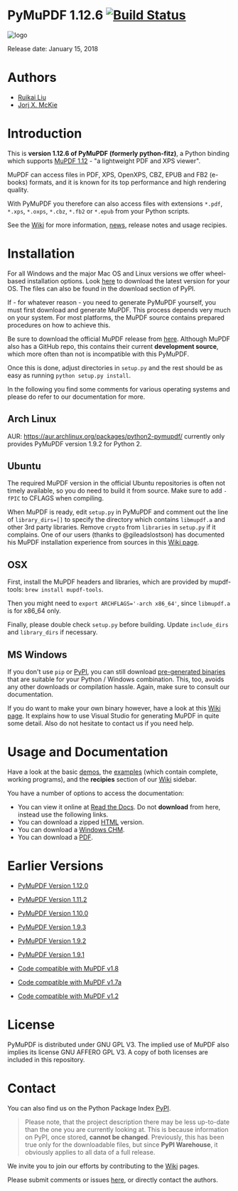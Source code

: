 # PyMuPDF 1.12.6 [![Build Status](https://travis-ci.org/rk700/PyMuPDF.svg?branch=master)](https://travis-ci.org/rk700/PyMuPDF)

![logo](https://github.com/rk700/PyMuPDF/blob/master/demo/pymupdf.jpg)

Release date: January 15, 2018

# Authors
* [Ruikai Liu](mailto:lrk700@gmail.com)
* [Jorj X. McKie](mailto:jorj.x.mckie@outlook.de)

# Introduction

This is **version 1.12.6 of PyMuPDF (formerly python-fitz)**, a Python binding which supports [MuPDF 1.12](http://mupdf.com/) - "a lightweight PDF and XPS viewer".

MuPDF can access files in PDF, XPS, OpenXPS, CBZ, EPUB and FB2 (e-books) formats, and it is known for its top performance and high rendering quality.

With PyMuPDF you therefore can also access files with extensions ``*.pdf``, ``*.xps``, ``*.oxps``, ``*.cbz``, ``*.fb2`` or ``*.epub`` from your Python scripts.

See the [Wiki](https://github.com/rk700/PyMuPDF/wiki) for more information, [news](https://github.com/rk700/PyMuPDF/wiki/Change-and-News-Log), release notes and usage recipies.

# Installation

For all Windows and the major Mac OS and Linux versions we offer wheel-based installation options. Look [here](https://github.com/rk700/PyMuPDF/releases/latest) to download the latest version for your OS. The files can also be found in the download section of PyPI.

If - for whatever reason - you need to generate PyMuPDF yourself, you must first download and generate MuPDF. This process depends very much on your system. For most platforms, the MuPDF source contains prepared procedures on how to achieve this.

Be sure to download the official MuPDF release from [here](https://mupdf.com/downloads). Although MuPDF also has a GitHub repo, this contains their current **development source**, which more often than not is incompatible with this PyMuPDF.

Once this is done, adjust directories in ``setup.py`` and the rest should be as easy as running ``python setup.py install``.

In the following you find some comments for various operating systems and please do refer to our documentation for more.

## Arch Linux
AUR: https://aur.archlinux.org/packages/python2-pymupdf/ currently only provides PyMuPDF version 1.9.2 for Python 2.

## Ubuntu
The required MuPDF version in the official Ubuntu repositories is often not timely available, so you do need to build it from source. Make sure to add ``-fPIC`` to CFLAGS when compiling.

When MuPDF is ready, edit ``setup.py`` in PyMuPDF and comment out the line of ``library_dirs=[]`` to specify the directory which contains ``libmupdf.a`` and other 3rd party libraries. Remove ``crypto`` from ``libraries`` in ``setup.py`` if it complains. One of our users (thanks to @gileadslostson) has documented his MuPDF installation experience from sources in this [Wiki page](https://github.com/rk700/PyMuPDF/wiki/Experience-from-an-Ubuntu-installation).

## OSX
First, install the MuPDF headers and libraries, which are provided by mupdf-tools: ``brew install mupdf-tools``.

Then you might need to ``export ARCHFLAGS='-arch x86_64'``, since ``libmupdf.a`` is for x86_64 only.

Finally, please double check ``setup.py`` before building. Update ``include_dirs`` and ``library_dirs`` if necessary.

## MS Windows

If you don't use ``pip`` or [PyPI](https://pypi.org/project/PyMuPDF/), you can still download [pre-generated binaries](https://github.com/JorjMcKie/PyMuPDF-Optional-Material) that are suitable for your Python / Windows combination. This, too, avoids any other downloads or compilation hassle. Again, make sure to consult our documentation.

If you do want to make your own binary however, have a look at this [Wiki page](https://github.com/rk700/PyMuPDF/wiki/Windows-Binaries-Generation). It explains how to use Visual Studio for generating MuPDF in quite some detail. Also do not hesitate to contact us if you need help.

# Usage and Documentation
Have a look at the basic [demos](https://github.com/rk700/PyMuPDF/tree/master/demo), the [examples](https://github.com/rk700/PyMuPDF/tree/master/examples) (which contain complete, working programs), and the **recipies** section of our [Wiki](https://github.com/rk700/PyMuPDF/wiki) sidebar.

You have a number of options to access the documentation:

* You can view it online at [Read the Docs](https://pymupdf.readthedocs.io/). Do not **download** from here, instead use the following links.
* You can download a zipped [HTML](https://github.com/rk700/PyMuPDF/tree/master/doc/html.zip) version.
* You can download a [Windows CHM](https://github.com/JorjMcKie/PyMuPDF-optional-material/tree/master/doc/PyMuPDF.chm).
* You can download a [PDF](https://github.com/rk700/PyMuPDF/tree/master/doc/pymupdf.pdf).

Earlier Versions
================
* [PyMuPDF Version 1.12.0](https://github.com/rk700/PyMuPDF/tree/1.12.0)

* [PyMuPDF Version 1.11.2](https://github.com/rk700/PyMuPDF/tree/1.11.2)

* [PyMuPDF Version 1.10.0](https://github.com/rk700/PyMuPDF/tree/1.10.0)

* [PyMuPDF Version 1.9.3](https://github.com/rk700/PyMuPDF/tree/1.9.3)

* [PyMuPDF Version 1.9.2](https://github.com/rk700/PyMuPDF/releases/tag/v1.9.2)

* [PyMuPDF Version 1.9.1](https://github.com/rk700/PyMuPDF/releases/tag/v1.9.1)

* [Code compatible with MuPDF v1.8](https://github.com/rk700/PyMuPDF/releases/tag/v1.8)

* [Code compatible with MuPDF v1.7a](https://github.com/rk700/PyMuPDF/releases/tag/v1.7)

* [Code compatible with MuPDF v1.2](https://github.com/rk700/PyMuPDF/releases/tag/v1.2)

# License
PyMuPDF is distributed under GNU GPL V3. The implied use of MuPDF also implies its license GNU AFFERO GPL V3. A copy of both licenses are included in this repository.

# Contact
You can also find us on the Python Package Index [PyPI](https://pypi.org/project/PyMuPDF/).

> Please note, that the project description there may be less up-to-date than the one you are currently looking at. This is because information on PyPI, once stored, **cannot be changed**. Previously, this has been true only for the downloadable files, but since **PyPI Warehouse**, it obviously applies to all data of a full release.

We invite you to join our efforts by contributing to the [Wiki](https://github.com/rk700/PyMuPDF/wiki) pages.

Please submit comments or issues [here](https://github.com/rk700/PyMuPDF/issues), or directly contact the authors.
